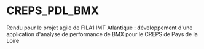 # CREPS_PDL_BMX
Rendu pour le projet agile de FILA1 IMT Atlantique : développement d'une application d'analyse de performance de BMX pour le CREPS de Pays de la Loire
